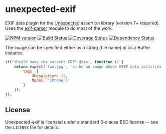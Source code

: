 unexpected-exif
===============

EXIF data plugin for the [Unexpected](https://unexpectedjs.github.io/) assertion library (version 7+ required). Uses the [exif-parser](https://github.com/bwindels/exif-parser) module to do most of the work.

[![NPM version](https://badge.fury.io/js/unexpected-exif.svg)](http://badge.fury.io/js/unexpected-exif)
[![Build Status](https://travis-ci.org/unexpectedjs/unexpected-exif.svg?branch=master)](https://travis-ci.org/unexpectedjs/unexpected-exif)
[![Coverage Status](https://coveralls.io/repos/unexpectedjs/unexpected-exif/badge.svg)](https://coveralls.io/r/unexpectedjs/unexpected-exif)
[![Dependency Status](https://david-dm.org/unexpectedjs/unexpected-exif.svg)](https://david-dm.org/unexpectedjs/unexpected-exif)

The image can be specified either as a string (file name) or as a Buffer instance.

```js
it('should have the correct EXIF data', function () {
    return expect('foo.jpg', 'to be an image whose EXIF data satisfies', {
        tags: {
            XResolution: 72,
            Model: 'iPhone 6'
        }
    });
});
```

License
-------

Unexpected-exif is licensed under a standard 3-clause BSD license -- see
the `LICENSE` file for details.
